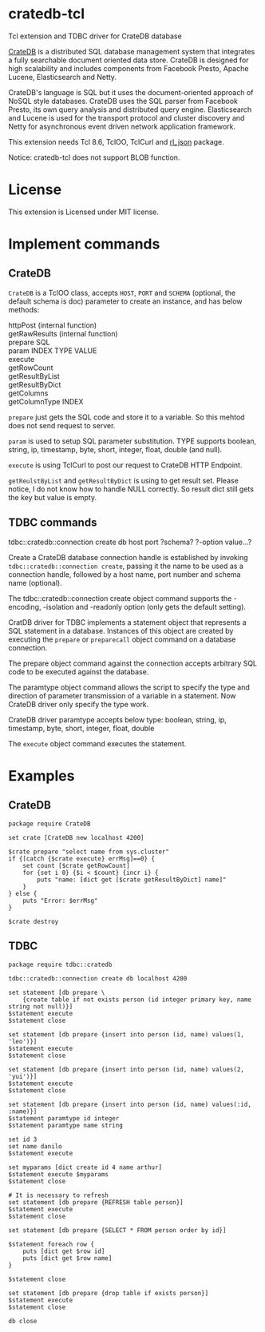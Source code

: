 cratedb-tcl
=====

Tcl extension and TDBC driver for CrateDB database 

[CrateDB](https://crate.io/) is a distributed SQL database management system
that integrates a fully searchable document oriented data store.
CrateDB is designed for high scalability and includes components from
Facebook Presto, Apache Lucene, Elasticsearch and Netty.

CrateDB's language is SQL but it uses the document-oriented approach of NoSQL
style databases. CrateDB uses the SQL parser from Facebook Presto, its own query
analysis and distributed query engine. Elasticsearch and Lucene is used for the
transport protocol and cluster discovery and Netty for asynchronous event driven
network application framework.

This extension needs Tcl 8.6, TclOO, TclCurl and
[rl_json](https://github.com/RubyLane/rl_json) package.

Notice: cratedb-tcl does not support BLOB function.


License
=====

This extension is Licensed under MIT license.


Implement commands
=====

## CrateDB

`CrateDB` is a TclOO class, accepts `HOST`, `PORT` and
`SCHEMA` (optional, the default schema is doc)
parameter to create an instance, and has below methods:

httpPost (internal function)  
getRawResults (internal function)  
prepare SQL  
param INDEX TYPE VALUE  
execute  
getRowCount  
getResultByList  
getResultByDict  
getColumns  
getColumnType INDEX  

`prepare` just gets the SQL code and store it to a variable.
So this mehtod does not send request to server.

`param` is used to setup SQL parameter substitution.
TYPE supports boolean, string, ip, timestamp, byte, short, integer,
float, double (and null).

`execute` is using TclCurl to post our request to CrateDB HTTP Endpoint.

`getReulstByList` and `getResultByDict` is using to get result set.
Please notice, I do not know how to handle NULL correctly.
So result dict still gets the key but value is empty.


## TDBC commands

tdbc::cratedb::connection create db host port ?schema? ?-option value...?

Create a CrateDB database connection handle is established by invoking
`tdbc::cratedb::connection create`, passing it the name to be used as a
connection handle, followed by a host name, port number and
schema name (optional).

The tdbc::cratedb::connection create object command supports the -encoding, -isolation and
-readonly option (only gets the default setting).

CratDB driver for TDBC implements a statement object that represents a SQL statement in a
database. Instances of this object are created by executing the `prepare` or
`preparecall` object command on a database connection.

The prepare object command against the connection accepts arbitrary SQL code to be executed
against the database.

The paramtype object command allows the script to specify the type and direction of parameter
transmission of a variable in a statement. Now CrateDB driver only specify the type work.

CrateDB driver paramtype accepts below type:
boolean, string, ip, timestamp, byte, short, integer, float, double

The `execute` object command executes the statement.


Examples
=====

## CrateDB

    package require CrateDB

    set crate [CrateDB new localhost 4200]

    $crate prepare "select name from sys.cluster"
    if {[catch {$crate execute} errMsg]==0} {
        set count [$crate getRowCount]
        for {set i 0} {$i < $count} {incr i} {
            puts "name: [dict get [$crate getResultByDict] name]"
        }
    } else {
        puts "Error: $errMsg"
    }

    $crate destroy

## TDBC

    package require tdbc::cratedb

    tdbc::cratedb::connection create db localhost 4200

    set statement [db prepare \
        {create table if not exists person (id integer primary key, name string not null)}]
    $statement execute
    $statement close

    set statement [db prepare {insert into person (id, name) values(1, 'leo')}]
    $statement execute
    $statement close

    set statement [db prepare {insert into person (id, name) values(2, 'yui')}]
    $statement execute
    $statement close

    set statement [db prepare {insert into person (id, name) values(:id, :name)}]
    $statement paramtype id integer
    $statement paramtype name string

    set id 3
    set name danilo
    $statement execute

    set myparams [dict create id 4 name arthur]
    $statement execute $myparams
    $statement close

    # It is necessary to refresh
    set statement [db prepare {REFRESH table person}]
    $statement execute
    $statement close

    set statement [db prepare {SELECT * FROM person order by id}]

    $statement foreach row {
        puts [dict get $row id]
        puts [dict get $row name]
    }

    $statement close

    set statement [db prepare {drop table if exists person}]
    $statement execute
    $statement close

    db close

